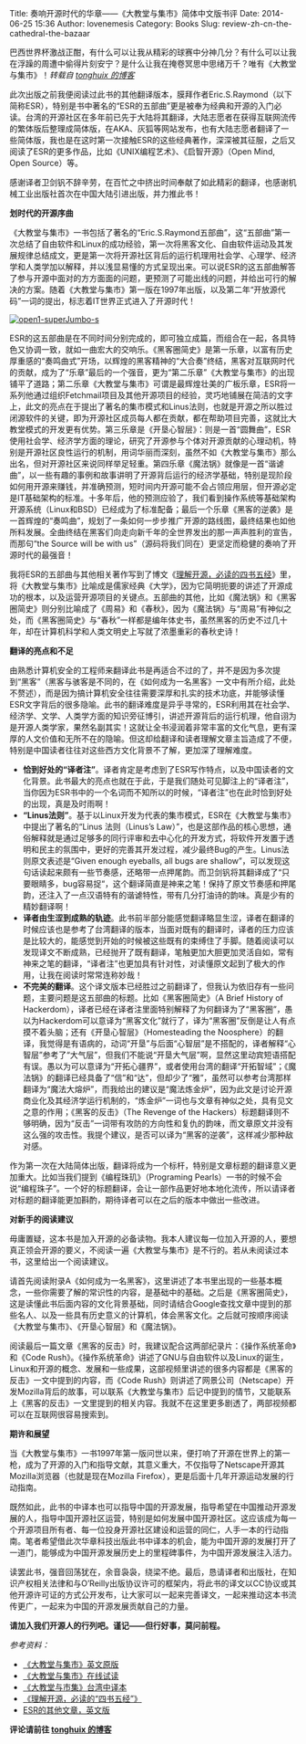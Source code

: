 Title: 奏响开源时代的华章——《大教堂与集市》简体中文版书评
Date: 2014-06-25 15:36
Author: lovenemesis
Category: Books
Slug: review-zh-cn-the-cathedral-the-bazaar

巴西世界杯激战正酣，有什么可以让我从精彩的球赛中分神几分？有什么可以让我在浮躁的周遭中偷得片刻安宁？是什么让我在掩卷冥思中思绪万千？唯有《大教堂与集市》！*转载自
[tonghuix
的博客](https://tonghuix.io/2014/06/review-zh-cn-the-cathedral-the-bazaar/)*

此次出版之前我便阅读过此书的其他翻译版本，膜拜作者Eric.S.Raymond（以下简称ESR），特别是书中著名的“ESR的五部曲”更是被奉为经典和开源的入门必读。台湾的开源社区在多年前已先于大陆将其翻译，大陆志愿者在获得互联网流传的繁体版后整理成简体版，在AKA、灰狐等网站发布，也有大陆志愿者翻译了一些简体版，我也是在这时第一次接触ESR的这些经典著作，深深被其征服，之后又阅读了ESR的更多作品，比如《UNIX编程艺术》、《启智开源》（Open
Mind, Open Source）等。

感谢译者卫剑钒不辞辛劳，在百忙之中挤出时间奉献了如此精彩的翻译，也感谢机械工业出版社首次在中国大陆引进出版，并力推此书！

**划时代的开源序曲**

《大教堂与集市》一书包括了著名的“Eric.S.Raymond五部曲”，这“五部曲”第一次总结了自由软件和Linux的成功经验，第一次将黑客文化、自由软件运动及其发展规律总结成文，更是第一次将开源社区背后的运行机理用社会学、心理学、经济学和人类学加以解释，并以浅显易懂的方式呈现出来。可以说ESR的这五部曲解答了参与开源中面对的方方面面的问题，更预测了可能出线的问题，并给出可行的解决的方案。随着《大教堂与集市》第一版在1997年出版，以及第二年“开放源代码”一词的提出，标志着IT世界正式进入了开源时代！

[![open1-superJumbo-s](http://lt-file.b0.upaiyun.com/files/2014/06/open1-superJumbo-s.jpg)](http://lt-file.b0.upaiyun.com/files/2014/06/open1-superJumbo-s.jpg)

ESR的这五部曲是在不同时间分别完成的，即可独立成篇，而组合在一起，各具特色又协调一致，就如一曲宏大的交响乐。《黑客圈简史》是第一乐章，以富有历史厚重感的“奏鸣曲式”开场，以辉煌的黑客精神的“大合奏”终结，黑客对互联网时代的贡献，成为了“乐章”最后的一个强音，更为“第二乐章”《大教堂与集市》的出现铺平了道路；第二乐章《大教堂与集市》可谓是最辉煌壮美的广板乐章，ESR将一系列他通过组织Fetchmail项目及其他开源项目的经验，灵巧地铺展在简洁的文字上，此文的亮点在于提出了著名的集市模式和Linus法则，也就是开源之所以胜过闭源软件的关键，即为开源社区成员每人都在贡献，都在帮助项目完善，这就比大教堂模式的开发更有优势。第三乐章是《开垦心智层》：则是一首“圆舞曲”，ESR使用社会学、经济学方面的理论，研究了开源参与个体对开源贡献的心理动机，特别是开源社区良性运行的机制，用词华丽而深刻，虽然不如《大教堂与集市》那么出名，但对开源社区来说同样举足轻重。第四乐章《魔法锅》就像是一首“谐谑曲”，以一些有趣的事例和故事讲明了开源背后运行的经济学基础，特别是现阶段如何用开源来赚钱，并准确预测，短时间内开源可能不会占领应用层，但开源必定是IT基础架构的标准。十多年后，他的预测应验了，我们看到操作系统等基础架构开源系统（Linux和BSD）已经成为了标准配备；最后一个乐章《黑客的逆袭》是一首辉煌的“奏鸣曲”，规划了一条如何一步步推广开源的路线图，最终结果也如他所料发展。全曲终结在黑客们向走向新千年的全世界发出的那一声声胜利的宣告，而那句“the
Source will be with
us”（源码将我们同在）更坚定而稳健的奏响了开源时代的最强音！

我将ESR的五部曲与其他相关著作写到了博文《[理解开源，必读的四书五经](https://tonghuix.io/2013/09/foss-books/)》里，将《大教堂与集市》比喻成是儒家经典《大学》，因为它简明扼要的讲述了开源成功的根本，以及运营开源项目的关键点。五部曲的其他，比如《魔法锅》和《黑客圈简史》则分别比喻成了《周易》和《春秋》，因为《魔法锅》与“周易”有神似之处，而《黑客圈简史》与“春秋”一样都是编年体史书，虽然黑客的历史不过几十年，却在计算机科学和人类文明史上写就了浓墨重彩的春秋史诗！

**翻译的亮点和不足**

由熟悉计算机安全的工程师来翻译此书是再适合不过的了，并不是因为多次提到“黑客”（黑客与骇客是不同的，在《如何成为一名黑客》一文中有所介绍，此处不赘述），而是因为搞计算机安全往往需要深厚和扎实的技术功底，并能够读懂ESR文字背后的很多隐喻。此书的翻译难度是异乎寻常的，ESR利用其在社会学、经济学、文学、人类学方面的知识旁征博引，讲述开源背后的运行机理，他自诩为是开源人类学家，果然名副其实！这就让全书浸润着非常丰富的文化气息，更有深厚的人文价值和无所不在的隐喻。但这却给翻译和读者理解文章主旨造成了不便，特别是中国读者往往对这些西方文化背景不了解，更加深了理解难度。

-   **恰到好处的“译者注”**。译者肯定是考虑到了ESR写作特点，以及中国读者的文化背景。此书最大的亮点也就在于此，于是我们随处可见脚注上的“译者注”，当你因为ESR书中的一个名词而不知所以的时候，“译者注”也在此时恰到好处的出现，真是及时雨啊！
-   **“Linus法则”**。基于以Linux开发为代表的集市模式，ESR在《大教堂与集市》中提出了著名的“Linus
    法则（Linus’s
    Law）”，也是这部作品的核心思想，通俗解释就是通过足够多的同行评审和去中心化的开发方式，将软件开发置于透明和民主的氛围中，更好的完善其开发过程，减少最终Bug的产生。Linus法则原文表述是“Given
    enough eyeballs, all bugs are
    shallow”，可以发现这句话读起来颇有一些节奏感，还略带一点押尾韵。而卫剑钒将其翻译成了“只要眼睛多，bug容易捉“，这个翻译简直是神来之笔！保持了原文节奏感和押尾韵，还注入了一点汉语特有的谐谑特性，带有几分打油诗的韵味。真是少有的精妙翻译啊！
-   **译者由生涩到成熟的轨迹**。此书前半部分能感觉翻译略显生涩，译者在翻译的时候应该也是参考了台湾翻译的版本，当面对既有的翻译时，译者的压力应该是比较大的，能感觉到开始的时候被这些既有的束缚住了手脚。随着阅读可以发现译文不断成熟，已经抛开了既有翻译，笔触更加大胆更加灵活自如，常有神来之笔的翻译，“译者注”也更加具有针对性，对读懂原文起到了极大的作用，让我在阅读时常常连称妙哉！
-   **不完美的翻译**。这个译文版本已经胜过之前翻译了，但我认为依旧存有一些问题，主要问题是这五部曲的标题。比如《黑客圈简史》（A
    Brief History of
    Hackerdom），译者已经在译者注里面特别解释了为何翻译为了“黑客圈”，愚以为Hackerdom可以意译为“黑客文化”就行了，译为“黑客圈”反倒是让人有点摸不着头脑；还有《开垦心智层》（Homesteading
    the
    Noosphere）的翻译，我觉得是有语病的，动词“开垦”与后面“心智层”是不搭配的，译者解释“心智层”参考了“大气层”，但我们不能说“开垦大气层”啊，显然这里动宾短语搭配有误。愚以为可以意译为“开拓心疆界”，或者使用台湾的翻译“开拓智域”；《魔法锅》的翻译已经具备了“信”和“达”，但却少了“雅”，虽然可以参考台湾那样翻译为“魔法大熔炉”，而我给出的建议是“魔法炼金炉”，因为此文是讨论开源商业化及其经济学运行机制的，“炼金炉”一词也与文章有神似之处，具有见文之意的作用；《黑客的反击》（The
    Revenge of the
    Hackers）标题翻译则不够明确，因为“反击”一词带有攻防的方向性和复仇的韵味，而文章原文并没有这么强的攻击性。我提个建议，是否可以译为“黑客的逆袭”，这样减少那种敌对感。

作为第一次在大陆简体出版，翻译将成为一个标杆，特别是文章标题的翻译意义更加重大。比如当我们提到《编程珠玑》（Programing
Pearls）一书的时候不会说“编程珠子”。一个好的标题翻译，会让一部作品更好地本地化流传，所以请译者对标题的翻译能更加斟酌，期待译者可以在之后的版本中做出一些改进。

**对新手的阅读建议**

毋庸置疑，这本书是加入开源的必备读物。我本人建议每一位加入开源的人，要想真正领会开源的要义，不阅读一遍《大教堂与集市》是不行的。若从未阅读过本书，这里给出一个阅读建议。

请首先阅读附录A《如何成为一名黑客》，这里讲述了本书里出现的一些基本概念，一些你需要了解的常识性的内容，是基础中的基础。之后是《黑客圈简史》，这是读懂此书后面内容的文化背景基础，同时请结合Google查找文章中提到的那些名人、以及一些具有历史意义的计算机，体会黑客文化。之后就可按顺序阅读《大教堂与集市》、《开垦心智层》和《魔法锅》。

阅读最后一篇文章《黑客的反击》时，我建议配合这两部纪录片：《操作系统革命》和《Code
Rush》。《操作系统革命》讲述了GNU与自由软件以及Linux的诞生，Linux和开源的概念、发展和一些成果，这部视频里讲述的很多内容都是《黑客的反击》一文中提到的内容，而《Code
Rush》则讲述了网景公司（Netscape）开发Mozilla背后的故事，可以联系《大教堂与集市》后记中提到的情节，又能联系上《黑客的反击》一文里提到的相关内容。我就不在这里更多剧透了，两部视频都可以在互联网很容易搜索到。

**期许和展望**

当《大教堂与集市》一书1997年第一版问世以来，便打响了开源在世界上的第一枪，成为了开源的入门和指导文献，其意义重大，不仅指导了Netscape开源其Mozilla浏览器（也就是现在Mozilla
Firefox），更是后面十几年开源运动发展的行动指南。

既然如此，此书的中译本也可以指导中国的开源发展，指导希望在中国推动开源发展的人，指导中国开源社区运营，特别是如何发展中国开源社区。这应该成为每一个开源项目所有者、每一位投身开源社区建设和运营的同仁，人手一本的行动指南。笔者希望借此次华章科技出版此书中译本的机会，能为中国开源的发展打开了一道门，能够成为中国开源发展历史上的里程碑事件，为中国开源发展注入活力。

读罢此书，强音回荡犹在，余音袅袅，绕梁不绝。最后，恳请译者和出版社，在知识产权相关法律和与O’Reilly出版协议许可的框架内，将此书的译文以CC协议或其他开源许可证的方式公开发布，让大家可以一起来完善译文，一起来推动这本书流传更广，一起来为中国的开源发展贡献自己的力量。

**请加入我们开源人的行列吧。谨记——但行好事，莫问前程。**

*参考资料：*

-   [《大教堂与集市》英文原版](http://www.catb.org/esr/writings/cathedral-bazaar)
-   [《大教堂与集市》在线试读](http://book.51cto.com/art/201406/441546.htm)
-   [《大教堂与市集》台湾中译本](https://linuxtoy.org/archives/eric-raymond-five.html)
-   [《理解开源，必读的“四书五经”》](https://tonghuix.io/2013/09/foss-books/)
-   [ESR的其他文章，英文版](http://www.catb.org/esr/writings/)

**评论请前往 [tonghuix
的博客](https://tonghuix.io/2014/06/review-zh-cn-the-cathedral-the-bazaar/)**
